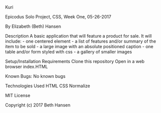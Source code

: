 Kuri

Epicodus Solo Project, CSS, Week One, 05-26-2017

By Elizabeth (Beth) Hansen

Description
    A basic application that will feature a product for sale. It will include:
      - one centered element
      - a list of features and/or summary of the item to be sold
      - a large image with an absolute positioned caption
      - one table and/or form styled with css
      - a gallery of smaller images


Setup/Installation Requirements
    Clone this repository
    Open in a web browser index.HTML

Known Bugs:
    No known bugs

Technologies Used
    HTML
    CSS
    Normalize

MIT License

Copyright (c) 2017 Beth Hansen
